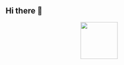 ## Hi there 👋

<div id="header" align="center">
  <img src="[https://media.giphy.com/media/M9gbBd9nbDrOTu1Mqx/giphy.gif](https://user-images.githubusercontent.com/74038190/212749695-a6817c5a-a794-462b-afca-1b5ce7dd5e63.gif)" width="100"/>
</div>
